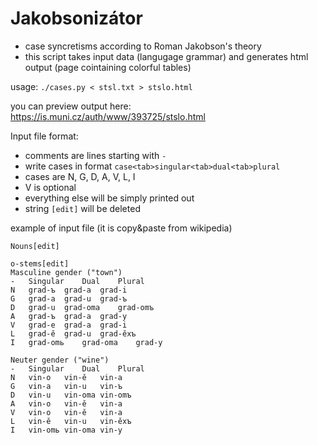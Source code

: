 # Jakobsonizátor

- case syncretisms according to Roman Jakobson's theory
- this script takes input data (langugage grammar) and generates html output (page cointaining colorful tables)

usage: `./cases.py < stsl.txt > stslo.html`

you can preview output here: https://is.muni.cz/auth/www/393725/stslo.html

Input file format:
- comments are lines starting with `-`
- write cases in format `case<tab>singular<tab>dual<tab>plural`
- cases are N, G, D, A, V, L, I
- V is optional
- everything else will be simply printed out
- string `[edit]` will be deleted


example of input file (it is copy&paste from wikipedia)
```
Nouns[edit]

o-stems[edit]
Masculine gender ("town")
-	Singular	Dual	Plural
N	grad-ъ	grad-a	grad-i
G	grad-a	grad-u	grad-ъ
D	grad-u	grad-oma	grad-omъ
A	grad-ъ	grad-a	grad-y
V	grad-e	grad-a	grad-i
L	grad-ě	grad-u	grad-ěxъ
I	grad-omь	grad-oma	grad-y

Neuter gender ("wine")
-	Singular	Dual	Plural
N	vin-o	vin-ě	vin-a
G	vin-a	vin-u	vin-ъ
D	vin-u	vin-oma	vin-omъ
A	vin-o	vin-ě	vin-a
V	vin-o	vin-ě	vin-a
L	vin-ě	vin-u	vin-ěxъ
I	vin-omь	vin-oma	vin-y
```
